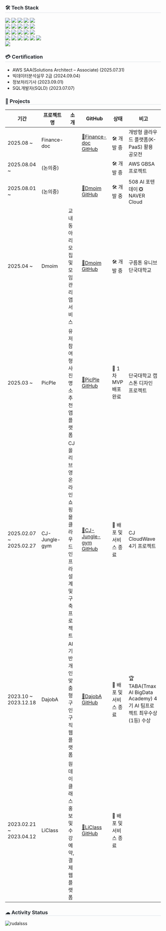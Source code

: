 <div>
  <h3 style="border-bottom: 1px solid #d8dee4; color: #282d33;"> 🛠️ Tech Stack </h3>
  <div style="text-align: left;">
    <div style="margin: ; text-align: left;" "text-align: left;"> 
          <img src="https://img.shields.io/badge/Java-007396?style=flat-square&logo=Java&logoColor=white">
          <img src="https://img.shields.io/badge/SpringBoot-6DB33F?style=flat-square&logo=SpringBoot&logoColor=white">
          <img src="https://img.shields.io/badge/Spring-6DB33F?style=flat-square&logo=Spring&logoColor=white">
          <img src="https://img.shields.io/badge/AmazonAWS-232F3E?style=flat-square&logo=amazonwebservices&logoColor=white">
          <img src="https://img.shields.io/badge/Terraform-844FBA?style=flat-square&logo=Terraform&logoColor=white"></a>
          <br>
          <img src="https://img.shields.io/badge/Docker-2496ED?style=flat-square&logo=docker&logoColor=white">
          <img src="https://img.shields.io/badge/Github Actions-2088FF?style=flat-square&logo=githubactions&logoColor=white">
          <img src="https://img.shields.io/badge/Jenkins-D24939?style=flat-square&logo=jenkins&logoColor=white"/>
          <img src="https://img.shields.io/badge/ArgoCD-EF7B4D?style=flat-square&logo=argo&logoColor=white"/>
          <img src="https://img.shields.io/badge/Kubernetes-326CE5?style=flat-square&logo=kubernetes&logoColor=white"/>
          <br>
          <img src="https://img.shields.io/badge/Spring Data JPA-6DB33F?style=flat-square&logo=Spring&logoColor=white"/>
          <img src="https://img.shields.io/badge/Mybatis-000000?style=flat-square&logo=Fluentd&logoColor=white" />
          <img src="https://img.shields.io/badge/MySQL-4479A1?style=flat-square&logo=MySQL&logoColor=white" />
          <img src="https://img.shields.io/badge/Oracle DB-F80000?style=flat-square&logo=oracle&logoColor=white">
          <img src="https://img.shields.io/badge/Redis-DC382D?style=flat-square&logo=Redis&logoColor=white"> 
          <br>
          <img src="https://img.shields.io/badge/C++-00599C?style=flat-square&logo=C%2B%2B&logoColor=white">
          <img src="https://img.shields.io/badge/Python-3776AB?style=flat-square&logo=Python&logoColor=white">
          <img src="https://img.shields.io/badge/HTML5-E34F26?style=flat-square&logo=HTML5&logoColor=white">
          <img src="https://img.shields.io/badge/CSS-663399?style=flat-square&logo=css&logoColor=white">
          <img src="https://img.shields.io/badge/Javascript-F7DF1E?style=flat-square&logo=Javascript&logoColor=white">
          <img src="https://img.shields.io/badge/jQuery-E9568E?style=flat-square&logo=jQuery&logoColor=white">
          <br>
          <img src="https://img.shields.io/badge/R-276DC3?style=flat-square&logo=R&logoColor=white">
      </div>
    </div>
</div>

<div>
  <h3 style="border-bottom: 1px solid #d8dee4; color: #282d33;"> 💳 Certification </h3>
  
  - AWS SAA(Solutions Architect – Associate) (2025.07.31)
  - 빅데이터분석실무 2급 (2024.09.04)
  - 정보처리기사 (2023.09.01)
  - SQL개발자(SQLD) (2023.07.07)
</div>

<div>
  <h3 style="border-bottom: 1px solid #d8dee4; color: #282d33;"> 🚀 Projects </h3>
  
  | 기간 | 프로젝트명 | 소개 | GitHub | 상태 | 비고 |
  |------|-------------|------|--------|------|------|
  | 2025.08 ~ | Finance-doc | | [🔗Finance-doc GitHub](https://github.com/K-PAAS1) | 🛠 개발 중 | 개방형 클라우드 플랫폼(K-PaaS) 활용 공모전 |
  | 2025.08.04 ~ | (논의중) | | | 🛠 개발 중 | AWS GBSA 프로젝트 |
  | 2025.08.01 ~ | (논의중) | | [🔗Dmoim GitHub](https://github.com/ALLNIGHT-PROJECT) | 🛠 개발 중 | 508 AI 포텐데이 ❎ NAVER Cloud |
  | 2025.04 ~ | Dmoim | 교내 동아리 모집 및 모임관리 앱 서비스 | [🔗Dmoim GitHub](https://github.com/9oormthonUNIV-DKU-Cumulus) | 🛠 개발 중 | 구름톤 유니브 단국대학교 |
  | 2025.03 ~ | PicPle | 유저참여형 사진명소 추천 앱 플랫폼 | [🔗PicPle GitHub](https://github.com/Just-12-More) | 🚀 1차 MVP 배포완료 | 단국대학교 캡스톤 디자인 프로젝트 |
  | 2025.02.07 ~ 2025.02.27 | CJ-Jungle-gym | CJ올리브영 온라인 쇼핑몰 클라우드 인프라 설계 및 구축 프로젝트 | [🔗CJ-Jungle-gym GitHub](https://github.com/CJ-Jungle-gym) | 🏁 배포 및 서비스 종료 | CJ CloudWave 4기 프로젝트 | 
  | 2023.10 ~ 2023.12.18 | DajobA | AI기반 개인 맞춤형 구인구직 웹 플랫폼 | [🔗DajobA GitHub](https://github.com/TABA-DaJobA) | 🏁 배포 및 서비스 종료 | 🏆 TABA(Tmax AI BigData Academy) 4기 AI 팀프로젝트 최우수상(1등) 수상 |
  | 2023.02.21 ~ 2023.04.12 | LiClass | 원데이클래스 홍보 및 수강예약, 결제 웹 플랫폼 | [🔗LiClass GitHub](https://github.com/rudalsss/LiClass_project) | 🏁 배포 및 서비스 종료 |
  <!-- <p>
    📍 2023.02.21 ~ 2023.04.12 <br> 원데이클래스 홍보 및 수강예약, 결제 플랫폼 LiClass <br> 
    <a href="https://github.com/rudalsss/LiClass_project">LiClass Github 바로가기</a><br>
  </p><br>
  <p>
    📍 2023.10 ~ 2023.12.18 <br> 개인 맞춤형 구인구직 플랫폼 다잡아(DajobA) <br>
    <a href="https://github.com/TABA-DaJobA">DajobA Github 바로가기</a>
    <br> 🏆 TABA(Tmax AI BigData Academy) 4기 AI 팀프로젝트 최우수상(1등) 수상
  </p><br>
  <p>
    📍 2025.02 <br> CJ 올리브영 온라인 쇼핑몰 인프라 구축 프로젝트<br>
    <a href="https://github.com/CJ-Jungle-gym">CJ-Jungelgym 바로가기</a><br>
  </p><br> -->
</div>
<div>
  <h3 style="border-bottom: 1px solid #d8dee4; color: #282d33;"> ☁ Activity Status </h3>
  <!--<a href="https://hits.seeyoufarm.com"><img src="https://hits.seeyoufarm.com/api/count/incr/badge.svg?url=https%3A%2F%2Fgithub.com%2Frudalsss%2Fhit-counter&count_bg=%2379C83D&title_bg=%23555555&icon=&icon_color=%23E7E7E7&title=hits&edge_flat=false"/></a>-->
  <img src="https://github-readme-stats.vercel.app/api?username=rudalsss&show_icons=true&theme=dracula&locale=en" alt="rudalsss" />
  <!--<img src="https://github-readme-stats.vercel.app/api/top-langs?username=rudalsss&show_icons=true&theme=tokyonight&bg_color=000000&locale=en&layout=compact" alt="rudalsss" />-->
</div>
